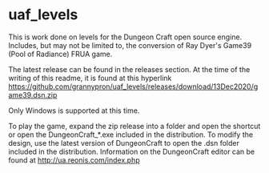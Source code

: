 # uaf_levels

This is work done on levels for the Dungeon Craft open source engine.  Includes, but may not be limited to, the conversion of Ray Dyer's Game39 (Pool of Radiance) FRUA game.

The latest release can be found in the releases section.  At the time of the writing of this readme, it is found at this hyperlink  https://github.com/grannypron/uaf_levels/releases/download/13Dec2020/game39.dsn.zip

Only Windows is supported at this time.

To play the game, expand the zip release into a folder and open the shortcut or open the DungeonCraft_\*.exe included in the distribution.  To modify the design, use the latest version of DungeonCraft to open the .dsn folder included in the distribution.  Information on the DungeonCraft editor can be found at http://ua.reonis.com/index.php

